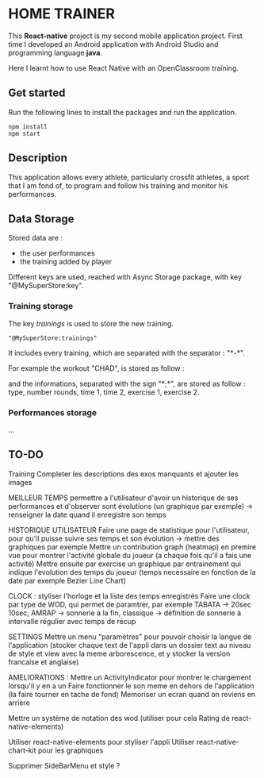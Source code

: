 # HOME TRAINER

This **React-native** project is my second mobile application project. First time I developed an Android application with Android Studio and programming language **java**.

Here I learnt how to use React Native with an OpenClassroom training.

## Get started

Run the following lines to install the packages and run the application.

```
npm install
npm start
```

## Description

This application allows every athlete, particularly crossfit athletes, a sport that I am fond of, to program and follow his training and monitor his performances.

## Data Storage

Stored data are :

- the user performances
- the training added by player

Different keys are used, reached with Async Storage package, with key "@MySuperStore:key".

### Training storage

The key _*trainings*_ is used to store the new training.

```
"@MySuperStore:trainings"
```

It includes every training, which are separated with the separator : "\*-\*".

For example the workout "CHAD", is stored as follow :

and the informations, separated with the sign "\*;\*", are stored as follow : type, number rounds, time 1, time 2, exercise 1, exercise 2.

### Performances storage

...

## TO-DO

Training
Completer les descriptions des exos manquants et ajouter les images

MEILLEUR TEMPS
permettre a l'utilisateur d'avoir un historique de ses performances et d'observer sont évolutions (un graphique par exemple) -> renseigner la date quand il enregistre son temps

HISTORIQUE UTILISATEUR
Faire une page de statistique pour l'utilisateur, pour qu'il puisse suivre ses temps et son évolution -> mettre des graphiques par exemple
Mettre un contribution graph (heatmap) en premire vue pour montrer l'activité globale du joueur (a chaque fois qu'il a fais une activité)
Mettre ensuite par exercise un graphique par entrainement qui indique l'evolution des temps du joueur (temps necessaire en fonction de la date par exemple Bezier Line Chart)

CLOCK :
styliser l'horloge et la liste des temps enregistrés
Faire une clock par type de WOD, qui permet de paramtrer, par exemple TABATA -> 20sec 10sec, AMRAP -> sonnerie a la fin, classique -> définition de sonnerie à intervalle régulier avec temps de récup

SETTINGS
Mettre un menu "paramètres" pour pouvoir choisir la langue de l'application (stocker chaque text de l'appli dans un dossier text au niveau de style et view avec la meme arborescence, et y stocker la version francaise et anglaise)

AMELIORATIONS :
Mettre un ActivityIndicator pour montrer le chargement lorsqu'il y en a un
Faire fonctionner le son meme en dehors de l'application (la faire tourner en tache de fond)
Memoriser un ecran quand on reviens en arrière

Mettre un système de notation des wod (utiliser pour cela Rating de react-native-elements)

Utiliser react-native-elements pour styliser l'appli
Utiliser react-native-chart-kit pour les graphiques

Supprimer SideBarMenu et style ?
